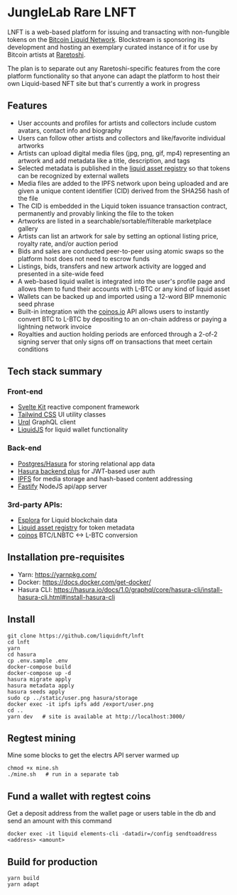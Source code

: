 # JungleLab Rare LNFT

LNFT is a web-based platform for issuing and transacting with non-fungible tokens on the [Bitcoin Liquid Network](https://blockstream.com/liquid/). Blockstream is sponsoring its development and hosting an exemplary curated instance of it for use by Bitcoin artists at [Raretoshi](https://raretoshi.com). 

The plan is to separate out any Raretoshi-specific features from the core platform functionality so that anyone can adapt the platform to host their own Liquid-based NFT site but that's currently a work in progress

## Features

 - User accounts and profiles for artists and collectors include custom avatars, contact info and biography
 - Users can follow other artists and collectors and like/favorite individual artworks
 - Artists can upload digital media files (jpg, png, gif, mp4) representing an artwork and add metadata like a title, description, and tags
 - Selected metadata is published in the [liquid asset registry](https://docs.blockstream.com/liquid/developer-guide/proof-of-issuance.html) so that tokens can be recognized by external wallets
 - Media files are added to the IPFS network upon being uploaded and are given a unique content identifier (CID) derived from the SHA256 hash of the file
 - The CID is embedded in the Liquid token issuance transaction contract, permanently and provably linking the file to the token
 - Artworks are listed in a searchable/sortable/filterable marketplace gallery
 - Artists can list an artwork for sale by setting an optional listing price, royalty rate, and/or auction period
 - Bids and sales are conducted peer-to-peer using atomic swaps so the platform host does not need to escrow funds
 - Listings, bids, transfers and new artwork activity are logged and presented in a site-wide feed
 - A web-based liquid wallet is integrated into the user's profile page and allows them to fund their accounts with L-BTC or any kind of liquid asset
 - Wallets can be backed up and imported using a 12-word BIP mnemonic seed phrase
 - Built-in integration with the [coinos.io](https://coinos.io) API allows users to instantly convert BTC to L-BTC by depositing to an on-chain address or paying a lightning network invoice
 - Royalties and auction holding periods are enforced through a 2-of-2 signing server that only signs off on transactions that meet certain conditions

## Tech stack summary

### Front-end

 - [Svelte Kit](https://github.com/sveltejs/kit) reactive component framework
 - [Tailwind CSS](https://tailwindcss.com/) UI utility classes
 - [Urql](https://formidable.com/open-source/urql/) GraphQL client 
 - [LiquidJS](https://github.com/vulpemventures/liquidjs-lib) for liquid wallet functionality

### Back-end

 - [Postgres/Hasura](https://hasura.io) for storing relational app data
 - [Hasura backend plus](https://github.com/nhost/hasura-backend-plus) for JWT-based user auth
 - [IPFS](https://ipfs.io) for media storage and hash-based content addressing
 - [Fastify](https://www.fastify.io/) NodeJS api/app server

### 3rd-party APIs:

 - [Esplora](https://github.com/Blockstream/esplora/blob/master/API.md) for Liquid blockchain data
 - [Liquid asset registry](https://docs.blockstream.com/liquid/developer-guide/proof-of-issuance.html) for token metadata
 - [coinos](https://coinos.io/) BTC/LNBTC <-> L-BTC conversion

## Installation pre-requisites

 - Yarn: https://yarnpkg.com/
 - Docker: https://docs.docker.com/get-docker/
 - Hasura CLI: https://hasura.io/docs/1.0/graphql/core/hasura-cli/install-hasura-cli.html#install-hasura-cli

## Install

    git clone https://github.com/liquidnft/lnft
    cd lnft
    yarn
    cd hasura
    cp .env.sample .env
    docker-compose build
    docker-compose up -d
    hasura migrate apply
    hasura metadata apply
    hasura seeds apply
    sudo cp ../static/user.png hasura/storage
    docker exec -it ipfs ipfs add /export/user.png
    cd ..
    yarn dev   # site is available at http://localhost:3000/

## Regtest mining

Mine some blocks to get the electrs API server warmed up

    chmod +x mine.sh
    ./mine.sh   # run in a separate tab

## Fund a wallet with regtest coins

Get a deposit address from the wallet page or users table in the db and send an amount with this command

    docker exec -it liquid elements-cli -datadir=/config sendtoaddress <address> <amount>

## Build for production

    yarn build
    yarn adapt
